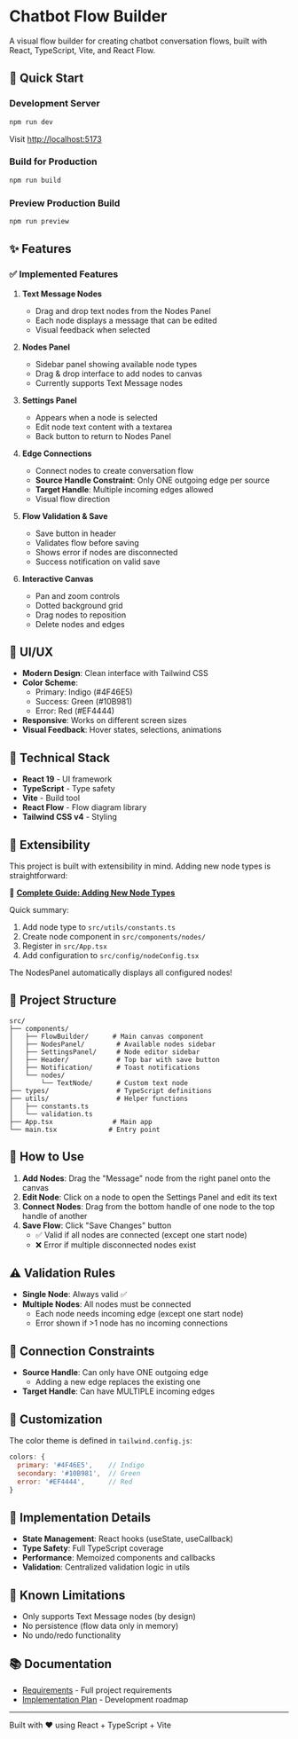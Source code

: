 # Chatbot Flow Builder

A visual flow builder for creating chatbot conversation flows, built with React, TypeScript, Vite, and React Flow.

## 🚀 Quick Start

### Development Server

```bash
npm run dev
```

Visit [http://localhost:5173](http://localhost:5173)

### Build for Production

```bash
npm run build
```

### Preview Production Build

```bash
npm run preview
```

## ✨ Features

### ✅ Implemented Features

1. **Text Message Nodes**

   - Drag and drop text nodes from the Nodes Panel
   - Each node displays a message that can be edited
   - Visual feedback when selected

2. **Nodes Panel**

   - Sidebar panel showing available node types
   - Drag & drop interface to add nodes to canvas
   - Currently supports Text Message nodes

3. **Settings Panel**

   - Appears when a node is selected
   - Edit node text content with a textarea
   - Back button to return to Nodes Panel

4. **Edge Connections**

   - Connect nodes to create conversation flow
   - **Source Handle Constraint**: Only ONE outgoing edge per source
   - **Target Handle**: Multiple incoming edges allowed
   - Visual flow direction

5. **Flow Validation & Save**

   - Save button in header
   - Validates flow before saving
   - Shows error if nodes are disconnected
   - Success notification on valid save

6. **Interactive Canvas**
   - Pan and zoom controls
   - Dotted background grid
   - Drag nodes to reposition
   - Delete nodes and edges

## 🎨 UI/UX

- **Modern Design**: Clean interface with Tailwind CSS
- **Color Scheme**:
  - Primary: Indigo (#4F46E5)
  - Success: Green (#10B981)
  - Error: Red (#EF4444)
- **Responsive**: Works on different screen sizes
- **Visual Feedback**: Hover states, selections, animations

## 🔧 Technical Stack

- **React 19** - UI framework
- **TypeScript** - Type safety
- **Vite** - Build tool
- **React Flow** - Flow diagram library
- **Tailwind CSS v4** - Styling

## 🔌 Extensibility

This project is built with extensibility in mind. Adding new node types is straightforward:

📖 **[Complete Guide: Adding New Node Types](./ADDING_NEW_NODES.md)**

Quick summary:

1. Add node type to `src/utils/constants.ts`
2. Create node component in `src/components/nodes/`
3. Register in `src/App.tsx`
4. Add configuration to `src/config/nodeConfig.tsx`

The NodesPanel automatically displays all configured nodes!

## 📁 Project Structure

```
src/
├── components/
│   ├── FlowBuilder/      # Main canvas component
│   ├── NodesPanel/        # Available nodes sidebar
│   ├── SettingsPanel/     # Node editor sidebar
│   ├── Header/            # Top bar with save button
│   ├── Notification/      # Toast notifications
│   └── nodes/
│       └── TextNode/      # Custom text node
├── types/                 # TypeScript definitions
├── utils/                 # Helper functions
│   ├── constants.ts
│   └── validation.ts
├── App.tsx               # Main app
└── main.tsx             # Entry point
```

## 🎯 How to Use

1. **Add Nodes**: Drag the "Message" node from the right panel onto the canvas
2. **Edit Node**: Click on a node to open the Settings Panel and edit its text
3. **Connect Nodes**: Drag from the bottom handle of one node to the top handle of another
4. **Save Flow**: Click "Save Changes" button
   - ✅ Valid if all nodes are connected (except one start node)
   - ❌ Error if multiple disconnected nodes exist

## ⚠️ Validation Rules

- **Single Node**: Always valid ✅
- **Multiple Nodes**: All nodes must be connected
  - Each node needs incoming edge (except one start node)
  - Error shown if >1 node has no incoming connections

## 🔄 Connection Constraints

- **Source Handle**: Can only have ONE outgoing edge
  - Adding a new edge replaces the existing one
- **Target Handle**: Can have MULTIPLE incoming edges

## 🎨 Customization

The color theme is defined in `tailwind.config.js`:

```javascript
colors: {
  primary: '#4F46E5',    // Indigo
  secondary: '#10B981',  // Green
  error: '#EF4444',      // Red
}
```

## 📝 Implementation Details

- **State Management**: React hooks (useState, useCallback)
- **Type Safety**: Full TypeScript coverage
- **Performance**: Memoized components and callbacks
- **Validation**: Centralized validation logic in utils

## 🐛 Known Limitations

- Only supports Text Message nodes (by design)
- No persistence (flow data only in memory)
- No undo/redo functionality

## 📚 Documentation

- [Requirements](./REQUIREMENTS.md) - Full project requirements
- [Implementation Plan](./IMPLEMENTATION_PLAN.md) - Development roadmap

---

Built with ❤️ using React + TypeScript + Vite
